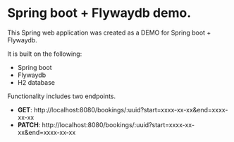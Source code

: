# Spring boot + Flywaydb demo.

This Spring web application was created as a DEMO for Spring boot + Flywaydb.

It is built on the following:
- Spring boot
- Flywaydb
- H2 database

Functionality includes two endpoints.
- **GET**: http://localhost:8080/bookings/:uuid?start=xxxx-xx-xx&end=xxxx-xx-xx
- **PATCH**: http://localhost:8080/bookings/:uuid?start=xxxx-xx-xx&end=xxxx-xx-xx
